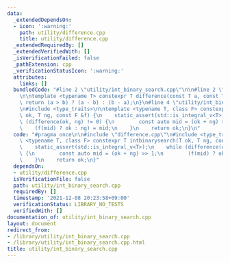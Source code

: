 ```yaml
---
data:
  _extendedDependsOn:
  - icon: ':warning:'
    path: utility/difference.cpp
    title: utility/difference.cpp
  _extendedRequiredBy: []
  _extendedVerifiedWith: []
  _isVerificationFailed: false
  _pathExtension: cpp
  _verificationStatusIcon: ':warning:'
  attributes:
    links: []
  bundledCode: "#line 2 \"utility/int_binary_search.cpp\"\n\n#line 2 \"utility/difference.cpp\"\
    \n\ntemplate <typename T> constexpr T difference(const T a, const T b) {\n   \
    \ return (a > b) ? (a - b) : (b - a);\n}\n#line 4 \"utility/int_binary_search.cpp\"\
    \n#include <type_traits>\n\ntemplate <typename T, class F> constexpr T intbinarysearch(T\
    \ ok, T ng, const F &f) {\n    static_assert(std::is_integral_v<T>);\n    while\
    \ (difference(ok, ng) != 0) {\n        const auto mid = (ok + ng) >> 1;\n    \
    \    (f(mid) ? ok : ng) = mid;\n    }\n    return ok;\n}\n"
  code: "#pragma once\n\n#include \"difference.cpp\"\n#include <type_traits>\n\ntemplate\
    \ <typename T, class F> constexpr T intbinarysearch(T ok, T ng, const F &f) {\n\
    \    static_assert(std::is_integral_v<T>);\n    while (difference(ok, ng) != 0)\
    \ {\n        const auto mid = (ok + ng) >> 1;\n        (f(mid) ? ok : ng) = mid;\n\
    \    }\n    return ok;\n}"
  dependsOn:
  - utility/difference.cpp
  isVerificationFile: false
  path: utility/int_binary_search.cpp
  requiredBy: []
  timestamp: '2021-12-08 20:23:58+09:00'
  verificationStatus: LIBRARY_NO_TESTS
  verifiedWith: []
documentation_of: utility/int_binary_search.cpp
layout: document
redirect_from:
- /library/utility/int_binary_search.cpp
- /library/utility/int_binary_search.cpp.html
title: utility/int_binary_search.cpp
---
```

